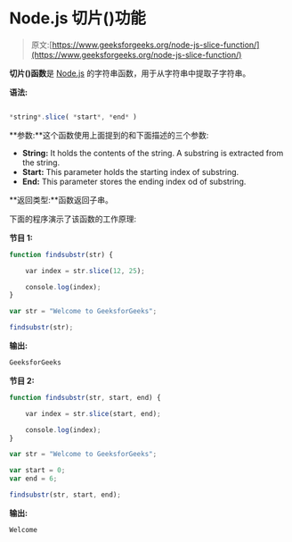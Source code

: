 # Node.js 切片()功能

> 原文:[https://www.geeksforgeeks.org/node-js-slice-function/](https://www.geeksforgeeks.org/node-js-slice-function/)

**切片()函数**是 [Node.js](https://www.geeksforgeeks.org/introduction-to-nodejs/) 的字符串函数，用于从字符串中提取子字符串。

**语法:**

```js

*string*.slice( *start*, *end* )

```

**参数:**这个函数使用上面提到的和下面描述的三个参数:

*   **String:** It holds the contents of the string. A substring is extracted from the string.
*   **Start:** This parameter holds the starting index of substring.
*   **End:** This parameter stores the ending index od of substring.

**返回类型:**函数返回子串。

下面的程序演示了该函数的工作原理:

**节目 1:**

```js
function findsubstr(str) {

    var index = str.slice(12, 25);

    console.log(index);
}

var str = "Welcome to GeeksforGeeks";

findsubstr(str);
```

**输出:**

```js
GeeksforGeeks
```

**节目 2:**

```js
function findsubstr(str, start, end) {

    var index = str.slice(start, end);

    console.log(index);
}

var str = "Welcome to GeeksforGeeks";

var start = 0;
var end = 6;

findsubstr(str, start, end);
```

**输出:**

```js
Welcome
```